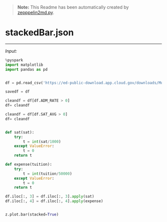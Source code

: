 >**Note:**
>This Readme has been automatically created by [zepppelin2md.py](https://github.com/bernhard-42/zeppelin2md).


# stackedBar.json

---


_Input:_

```python
%pyspark
import matplotlib
import pandas as pd


df = pd.read_csv('https://ed-public-download.app.cloud.gov/downloads/Most-Recent-Cohorts-All-Data-Elements.csv', usecols=['INSTNM', 'REGION', 'ADM_RATE', 'SAT_AVG', 'COSTT4_A'] )

savedf = df

cleandf = df[df.ADM_RATE > 0] 
df= cleandf

cleandf = df[df.SAT_AVG > 0] 
df= cleandf


def sat(sat):
    try:
        t = int(sat/1000)
    except ValueError:
        t = 0
    return t

def expense(tuition):
    try:
        t = int(tuition/50000)
    except ValueError:
        t = 0
    return t     

df.iloc[:, 3] = df.iloc[:, 3].apply(sat)
df.iloc[:, 4] = df.iloc[:, 4].apply(expense)


z.plot.bar(stacked=True)
```

